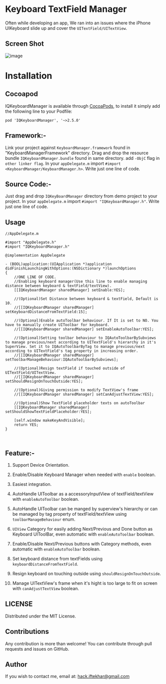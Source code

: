 Keyboard TextField Manager
==========================

Often while developing an app, We ran into an issues where the iPhone UIKeyboard slide up and cover the `UITextField/UITextView`.

## Screen Shot
![image](./KeyboardTextFieldDemo/Screenshot/IQKeyboardManagerScreenshot.png)


Installation
==========================

Cocoapod
---
IQKeyboardManager is available through [CocoaPods](http://cocoapods.org), to install
it simply add the following line to your Podfile:

    pod 'IQKeyboardManager', '~>2.5.0'

Framework:-
---
Link your project against `KeyboardManager.framework` found in "KeyboardManagerFramework" directory. Drag and drop the resource bundle `IQKeyboardManager.bundle` found in same directory. add `-ObjC` flag in `other linker flag`. In your `appDelegate.m` import `#import <KeyboardManager/KeyboardManager.h>`. Write just one line of code.

Source Code:-
---
Just drag and drop `IQKeyBoardManager` directory from demo project to your project. In your `appDelegate.m` import `#import "IQKeyboardManager.h"`. Write just one line of code.

## Usage
```  objc
//AppDelegate.m

#import "AppDelegate.h"
#import "IQKeyboardManager.h"

@implementation AppDelegate

- (BOOL)application:(UIApplication *)application didFinishLaunchingWithOptions:(NSDictionary *)launchOptions
{
    //ONE LINE OF CODE.
    //Enabling keyboard manager(Use this line to enable managing distance between keyboard & textField/textView).
    [[IQKeyboardManager sharedManager] setEnable:YES];
    
    //(Optional)Set Distance between keyboard & textField, Default is 10.
    //[[IQKeyboardManager sharedManager] setKeyboardDistanceFromTextField:15];

    //(Optional)Enable autoToolbar behaviour. If It is set to NO. You have to manually create UIToolbar for keyboard.
    //[[IQKeyboardManager sharedManager] setEnableAutoToolbar:YES];

    //(Optional)Setting toolbar behaviour to IQAutoToolbarBySubviews to manage previous/next according to UITextField's hierarchy in it's SuperView. Set it to IQAutoToolbarByTag to manage previous/next according to UITextField's tag property in increasing order.
    //[[IQKeyboardManager sharedManager] setToolbarManageBehaviour:IQAutoToolbarBySubviews];

    //(Optional)Resign textField if touched outside of UITextField/UITextView.
    //[[IQKeyboardManager sharedManager] setShouldResignOnTouchOutside:YES];
    
    //(Optional)Giving permission to modify TextView's frame
    //[[IQKeyboardManager sharedManager] setCanAdjustTextView:YES];

    //(Optional)Show TextField placeholder texts on autoToolbar
    [[IQKeyboardManager sharedManager] setShouldShowTextFieldPlaceholder:YES];

    [self.window makeKeyAndVisible];
    return YES;
}



```



## Feature:-

 1) Support Device Orientation.
 
 2) Enable/Disable Keyboard Manager when needed with `enable` boolean.

 3) Easiest integration.

 4) AutoHandle UIToolbar as a accessoryInputView of textField/textView with `enableAutoToolbar` boolean.

 5) AutoHandle UIToolbar can be manged by superview's hierarchy or can be managed by tag property of textField/textView using `toolbarManageBehaviour` enum.

 6) `UIView` Category for easily adding Next/Previous and Done button as Keyboard UIToolBar, even automatic with `enableAutoToolbar` boolean.

 7) Enable/Disable Next/Previous buttons with Category methods, even automatic with `enableAutoToolbar` boolean.

 8) Set keyboard distance from textFields using `keyboardDistanceFromTextField`.
 
 9) Resign keyboard on touching outside using `shouldResignOnTouchOutside`.
 
 10) Manage UITextView's frame when it's hight is too large to fit on screen with `canAdjustTextView` boolean.
 
 
LICENSE
---
Distributed under the MIT License.

Contributions
---
Any contribution is more than welcome! You can contribute through pull requests and issues on GitHub.

Author
---
If you wish to contact me, email at: hack.iftekhar@gmail.com

